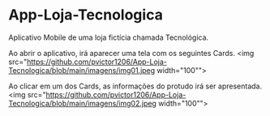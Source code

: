 # App-Loja-Tecnologica
Aplicativo Mobile de uma loja fictícia chamada Tecnológica. 

Ao abrir o aplicativo, irá aparecer uma tela com os seguintes Cards.
<img src="https://github.com/pvictor1206/App-Loja-Tecnologica/blob/main/imagens/img01.jpeg width="100"">

Ao clicar em um dos Cards, as informações do protudo irá ser apresentada.
<img src="https://github.com/pvictor1206/App-Loja-Tecnologica/blob/main/imagens/img02.jpeg width="100"">
